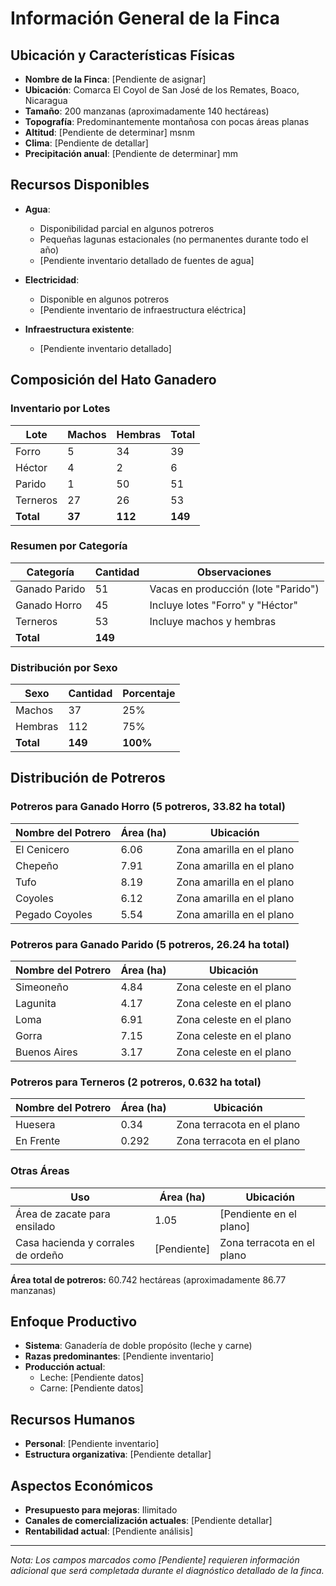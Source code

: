 # Información General de la Finca

## Ubicación y Características Físicas

- **Nombre de la Finca**: [Pendiente de asignar]
- **Ubicación**: Comarca El Coyol de San José de los Remates, Boaco, Nicaragua
- **Tamaño**: 200 manzanas (aproximadamente 140 hectáreas)
- **Topografía**: Predominantemente montañosa con pocas áreas planas
- **Altitud**: [Pendiente de determinar] msnm
- **Clima**: [Pendiente de detallar]
- **Precipitación anual**: [Pendiente de determinar] mm

## Recursos Disponibles

- **Agua**: 
  - Disponibilidad parcial en algunos potreros
  - Pequeñas lagunas estacionales (no permanentes durante todo el año)
  - [Pendiente inventario detallado de fuentes de agua]

- **Electricidad**: 
  - Disponible en algunos potreros
  - [Pendiente inventario de infraestructura eléctrica]

- **Infraestructura existente**:
  - [Pendiente inventario detallado]

## Composición del Hato Ganadero

### Inventario por Lotes

| Lote | Machos | Hembras | Total |
|------|--------|---------|-------|
| Forro | 5 | 34 | 39 |
| Héctor | 4 | 2 | 6 |
| Parido | 1 | 50 | 51 |
| Terneros | 27 | 26 | 53 |
| **Total** | **37** | **112** | **149** |

### Resumen por Categoría

| Categoría | Cantidad | Observaciones |
|-----------|----------|---------------|
| Ganado Parido | 51 | Vacas en producción (lote "Parido") |
| Ganado Horro | 45 | Incluye lotes "Forro" y "Héctor" |
| Terneros | 53 | Incluye machos y hembras |
| **Total** | **149** | |

### Distribución por Sexo

| Sexo | Cantidad | Porcentaje |
|------|----------|------------|
| Machos | 37 | 25% |
| Hembras | 112 | 75% |
| **Total** | **149** | **100%** |

## Distribución de Potreros

### Potreros para Ganado Horro (5 potreros, 33.82 ha total)

| Nombre del Potrero | Área (ha) | Ubicación |
|-------------------|-----------|-----------|
| El Cenicero | 6.06 | Zona amarilla en el plano |
| Chepeño | 7.91 | Zona amarilla en el plano |
| Tufo | 8.19 | Zona amarilla en el plano |
| Coyoles | 6.12 | Zona amarilla en el plano |
| Pegado Coyoles | 5.54 | Zona amarilla en el plano |

### Potreros para Ganado Parido (5 potreros, 26.24 ha total)

| Nombre del Potrero | Área (ha) | Ubicación |
|-------------------|-----------|-----------|
| Simeoneño | 4.84 | Zona celeste en el plano |
| Lagunita | 4.17 | Zona celeste en el plano |
| Loma | 6.91 | Zona celeste en el plano |
| Gorra | 7.15 | Zona celeste en el plano |
| Buenos Aires | 3.17 | Zona celeste en el plano |

### Potreros para Terneros (2 potreros, 0.632 ha total)

| Nombre del Potrero | Área (ha) | Ubicación |
|-------------------|-----------|-----------|
| Huesera | 0.34 | Zona terracota en el plano |
| En Frente | 0.292 | Zona terracota en el plano |

### Otras Áreas

| Uso | Área (ha) | Ubicación |
|-----|-----------|-----------|
| Área de zacate para ensilado | 1.05 | [Pendiente en el plano] |
| Casa hacienda y corrales de ordeño | [Pendiente] | Zona terracota en el plano |

**Área total de potreros:** 60.742 hectáreas (aproximadamente 86.77 manzanas)

## Enfoque Productivo

- **Sistema**: Ganadería de doble propósito (leche y carne)
- **Razas predominantes**: [Pendiente inventario]
- **Producción actual**: 
  - Leche: [Pendiente datos]
  - Carne: [Pendiente datos]

## Recursos Humanos

- **Personal**: [Pendiente inventario]
- **Estructura organizativa**: [Pendiente detallar]

## Aspectos Económicos

- **Presupuesto para mejoras**: Ilimitado
- **Canales de comercialización actuales**: [Pendiente detallar]
- **Rentabilidad actual**: [Pendiente análisis]

---

*Nota: Los campos marcados como [Pendiente] requieren información adicional que será completada durante el diagnóstico detallado de la finca.*

